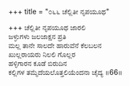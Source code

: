 +++
title = "೦೬೬ ಚೆಲ್ಲಿತೀ ನೃಪಯೂಥ"

+++
ಚೆಲ್ಲಿತೀ ನೃಪಯೂಥ ಜಾರಲಿ  
ಜಳ್ಳುಗಳು ಜಲಜಾಕ್ಷನ ಪ್ರತಿ  
ಮಲ್ಲ ತಾನೇ ಸಾಲದೇ ಹಾರುವೆನೆ ಕೆಲಬಲನ  
ಖುಲ್ಲರಾಯರು ನಿಲಲಿ ಗೊಲ್ಲರ   
ಹಳ್ಳಿಗಾರನ ಕೂಡೆ ಬಿರುದಿನ  
ಕಲ್ಲಿಗಳ ತಮ್ಮೆದೆಯಲೊತ್ತಲಿಯೆಂದನಾ ಚೈದ್ಯ      ॥66॥